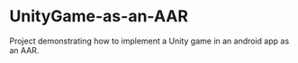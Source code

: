 # UnityGame-as-an-AAR
Project demonstrating how to implement a Unity game in an android app as an AAR.
